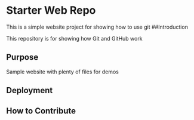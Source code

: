 # Starter Web Repo


This is a simple website project for showing how to use git
##Introduction 

This repository is for showing how Git and GitHub work

## Purpose

Sample website with plenty of files for demos

## Deployment

##  How to Contribute